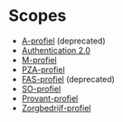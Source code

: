 # Scopes

* [A-profiel](/scopes/Aprofiel) (deprecated)
* [Authentication 2.0](/scopes/Authentication2.0)
* [M-profiel](/scopes/Mprofiel)
* [PZA-profiel](/scopes/PZAprofiel)
* [FAS-profiel](/scopes/FASprofiel) (deprecated)
* [SO-profiel](/scopes/Mprofiel)
* [Provant-profiel](/scopes/provantprofiel)
* [Zorgbedrijf-profiel](/scopes/Mprofiel)
